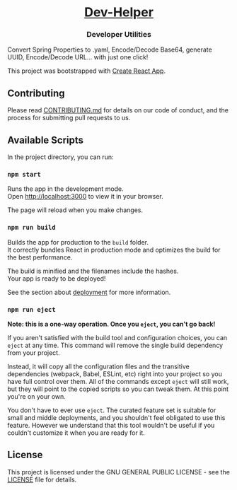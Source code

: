 <h1 align="center"><a href="https://github.com/SalvatoreDiPalo/dev-helper#">Dev-Helper</a></h1>
<h3 align="center">Developer Utilities</h3>

Convert Spring Properties to .yaml, Encode/Decode Base64, generate UUID, Encode/Decode URL… with just one click!

This project was bootstrapped with [Create React App](https://github.com/facebook/create-react-app).

## Contributing

Please read [CONTRIBUTING.md](CONTRIBUTING.md) for details on our code of conduct, and the process for submitting pull requests to us.

## Available Scripts

In the project directory, you can run:

### `npm start`

Runs the app in the development mode.\
Open [http://localhost:3000](http://localhost:3000) to view it in your browser.

The page will reload when you make changes.

### `npm run build`

Builds the app for production to the `build` folder.\
It correctly bundles React in production mode and optimizes the build for the best performance.

The build is minified and the filenames include the hashes.\
Your app is ready to be deployed!

See the section about [deployment](https://facebook.github.io/create-react-app/docs/deployment) for more information.

### `npm run eject`

**Note: this is a one-way operation. Once you `eject`, you can't go back!**

If you aren't satisfied with the build tool and configuration choices, you can `eject` at any time. This command will remove the single build dependency from your project.

Instead, it will copy all the configuration files and the transitive dependencies (webpack, Babel, ESLint, etc) right into your project so you have full control over them. All of the commands except `eject` will still work, but they will point to the copied scripts so you can tweak them. At this point you're on your own.

You don't have to ever use `eject`. The curated feature set is suitable for small and middle deployments, and you shouldn't feel obligated to use this feature. However we understand that this tool wouldn't be useful if you couldn't customize it when you are ready for it.

## License

This project is licensed under the GNU GENERAL PUBLIC LICENSE - see the [LICENSE](LICENSE) file for details.
